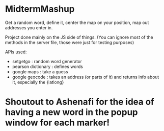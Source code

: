 # MidtermMashup
Get a random word, define it, center the map on your position, map out addresses you enter in.

Project done mainly on the JS side of things.
(You can ignore most of the methods in the server file, those were just for testing purposes)

APIs used:
- setgetgo : random word generator
- pearson dictionary : defines words
- google maps : take a guess
- google geocode : takes an address (or parts of it) and returns info about it, especially the {latlong}

# Shoutout to Ashenafi for the idea of having a new word in the popup window for each marker!
